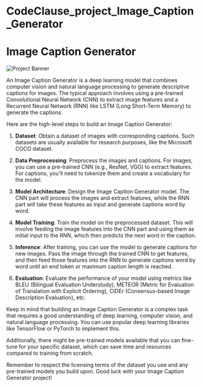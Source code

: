 # CodeClause_project_Image_Caption_Generator
# Image Caption Generator

![Project Banner](https://raw.githubusercontent.com/yunjey/pytorch-tutorial/master/tutorials/03-advanced/image_captioning/png/model.png)



An Image Caption Generator is a deep learning model that combines computer vision and natural language processing to generate descriptive captions for images. The typical approach involves using a pre-trained Convolutional Neural Network (CNN) to extract image features and a Recurrent Neural Network (RNN) like LSTM (Long Short-Term Memory) to generate the captions.

Here are the high-level steps to build an Image Caption Generator:

1. **Dataset**: Obtain a dataset of images with corresponding captions. Such datasets are usually available for research purposes, like the Microsoft COCO dataset.

2. **Data Preprocessing**: Preprocess the images and captions. For images, you can use a pre-trained CNN (e.g., ResNet, VGG) to extract features. For captions, you'll need to tokenize them and create a vocabulary for the model.

3. **Model Architecture**: Design the Image Caption Generator model. The CNN part will process the images and extract features, while the RNN part will take these features as input and generate captions word by word.

4. **Model Training**: Train the model on the preprocessed dataset. This will involve feeding the image features into the CNN part and using them as initial input to the RNN, which then predicts the next word in the caption.

5. **Inference**: After training, you can use the model to generate captions for new images. Pass the image through the trained CNN to get features, and then feed those features into the RNN to generate captions word by word until an end token or maximum caption length is reached.

6. **Evaluation**: Evaluate the performance of your model using metrics like BLEU (Bilingual Evaluation Understudy), METEOR (Metric for Evaluation of Translation with Explicit Ordering), CIDEr (Consensus-based Image Description Evaluation), etc.

Keep in mind that building an Image Caption Generator is a complex task that requires a good understanding of deep learning, computer vision, and natural language processing. You can use popular deep learning libraries like TensorFlow or PyTorch to implement this.

Additionally, there might be pre-trained models available that you can fine-tune for your specific dataset, which can save time and resources compared to training from scratch.

Remember to respect the licensing terms of the dataset you use and any pre-trained models you build upon. Good luck with your Image Caption Generator project!

